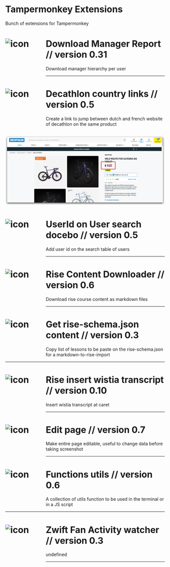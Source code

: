 # Tampermonkey Extensions

Bunch of extensions for Tampermonkey

<!-- start-living-doc -->

<h1>
    <img src="https://www.google.com/s2/favicons?sz=64&domain=bamboohr.com" width="128" height="128" style="float:left;" alt="icon" />
    Download Manager Report // version 0.31 
</h1>

Download manager hierarchy per user


----


<h1>
    <img src="https://www.google.com/s2/favicons?sz=64&domain=decathlon.nl" width="128" height="128" style="float:left;" alt="icon" />
    Decathlon country links // version 0.5 
</h1>

Create a link to jump between dutch and french website of decathlon on the same product

![Screenshot for Decathlon country links](docs/decathlon-country-links.js.png)
----


<h1>
    <img src="https://www.google.com/s2/favicons?sz=64&domain=docebo.com" width="128" height="128" style="float:left;" alt="icon" />
    UserId on User search docebo // version 0.5 
</h1>

Add user id on the search table of users


----


<h1>
    <img src="https://www.google.com/s2/favicons?sz=64&domain=articulate.com" width="128" height="128" style="float:left;" alt="icon" />
    Rise Content Downloader // version 0.6 
</h1>

Download rise course content as markdown files


----


<h1>
    <img src="https://www.google.com/s2/favicons?sz=64&domain=articulate.com" width="128" height="128" style="float:left;" alt="icon" />
    Get rise-schema.json content // version 0.3 
</h1>

Copy list of lessons to be paste on the rise-schema.json for a markdown-to-rise-import


----


<h1>
    <img src="https://www.google.com/s2/favicons?sz=64&domain=articulate.com" width="128" height="128" style="float:left;" alt="icon" />
    Rise insert wistia transcript // version 0.10 
</h1>

Insert wistia transcript at caret


----


<h1>
    <img src="https://www.google.com/s2/favicons?sz=64&domain=js.org" width="128" height="128" style="float:left;" alt="icon" />
    Edit page // version 0.7 
</h1>

Make entire page editable, useful to change data before taking screenshot


----


<h1>
    <img src="https://www.google.com/s2/favicons?sz=64&domain=js.org" width="128" height="128" style="float:left;" alt="icon" />
    Functions utils // version 0.6 
</h1>

A collection of utils function to be used in the terminal or in a JS script


----


<h1>
    <img src="https://www.google.com/s2/favicons?sz=64&domain=zwift.com" width="128" height="128" style="float:left;" alt="icon" />
    Zwift Fan Activity watcher // version 0.3 
</h1>

undefined


----

<!-- end-living-doc -->

